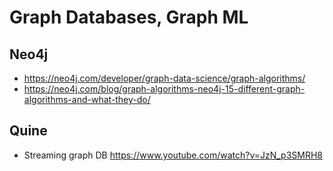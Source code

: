 # Graph Databases, Graph ML

## Neo4j
- https://neo4j.com/developer/graph-data-science/graph-algorithms/
- https://neo4j.com/blog/graph-algorithms-neo4j-15-different-graph-algorithms-and-what-they-do/

## Quine
- Streaming graph DB https://www.youtube.com/watch?v=JzN_p3SMRH8
